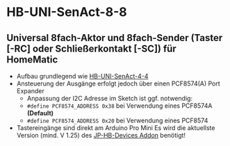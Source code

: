 # HB-UNI-SenAct-8-8
## Universal 8fach-Aktor und 8fach-Sender (Taster [-RC] oder Schließerkontakt [-SC]) für HomeMatic

- Aufbau grundlegend wie [HB-UNI-SenAct-4-4](https://github.com/jp112sdl/HB-UNI-SenAct-4-4)
- Ansteuerung der Ausgänge erfolgt jedoch über einen PCF8574(A) Port Expander
  - Anpassung der I2C Adresse im Sketch ist ggf. notwendig:
  - `#define PCF8574_ADDRESS 0x38` bei Verwendung eines PCF8574A **(Default)**
  - `#define PCF8574_ADDRESS 0x20` bei Verwendung eines PCF8574
- Tastereingänge sind direkt am Arduino Pro Mini
Es wird die aktuellste Version (mind. V 1.25) des [JP-HB-Devices Addon](https://github.com/jp112sdl/JP-HB-Devices-addon/releases/latest) benötigt!

